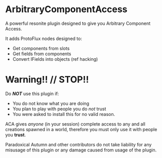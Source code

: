 # ArbitraryComponentAccess
A powerful resonite plugin designed to give you Arbitrary Component Access.

It adds ProtoFlux nodes designed to:
- Get components from slots
- Get fields from components
- Convert IFields into objects (ref hacking)

# Warning!! // STOP!!
Do ***NOT*** use this plugin if:
- You do not know what you are doing
- You plan to play with people you do *not* trust
- You were asked to install this for no valid reason.

ACA gives *anyone* (in your session) complete access to any and all creations spawned in a world, therefore you must only use it with people you __trust__.

Paradoxical Autumn and other contributors do not take liability for any misusage of this plugin or any damage caused from usage of the plugin.
